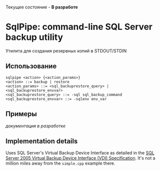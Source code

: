 Текущее состояние - **В разработе**

# SqlPipe: command-line SQL Server backup utility #

Утилита для создания резервных копий в STDOUT/STDIN

## Использование ##

    sqlpipe <action> {<action_params>} 
    <action> ::= backup | restore
    <action_params> ::= <sql_backuprestore_query> | <sql_backuprestore_envvar>
    <sql_backuprestore_query> ::= -sql sql_backup_command
    <sql_backuprestore_envvar> ::= -sqlenv env_var

## Примеры ##

_документация в разработке_

## Implementation details ##

Uses SQL Server's Virtual Backup Device Interface as detailed in the [SQL Server 2005 Virtual Backup Device Interface (VDI) Specification](http://www.microsoft.com/downloads/en/details.aspx?familyid=416f8a51-65a3-4e8e-a4c8-adfe15e850fc). It's not a million miles away from the `simple.cpp` example there.
